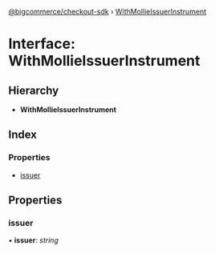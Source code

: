 [@bigcommerce/checkout-sdk](../README.md) › [WithMollieIssuerInstrument](withmollieissuerinstrument.md)

# Interface: WithMollieIssuerInstrument

## Hierarchy

* **WithMollieIssuerInstrument**

## Index

### Properties

* [issuer](withmollieissuerinstrument.md#issuer)

## Properties

###  issuer

• **issuer**: *string*
